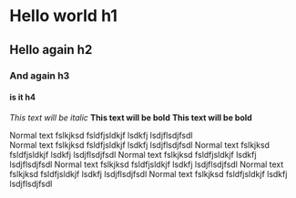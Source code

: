 # Hello world h1
## Hello again h2
### And again h3
#### is it h4

*This text will be italic*
**This text will be bold**
__This text will be bold__


Normal text fslkjksd fsldfjsldkjf lsdkfj lsdjflsdjfsdl 	
Normal text fslkjksd fsldfjsldkjf lsdkfj lsdjflsdjfsdl
Normal text fslkjksd fsldfjsldkjf lsdkfj lsdjflsdjfsdl
Normal text fslkjksd fsldfjsldkjf lsdkfj lsdjflsdjfsdl
Normal text fslkjksd fsldfjsldkjf lsdkfj lsdjflsdjfsdl
Normal text fslkjksd fsldfjsldkjf lsdkfj lsdjflsdjfsdl
Normal text fslkjksd fsldfjsldkjf lsdkfj lsdjflsdjfsdl